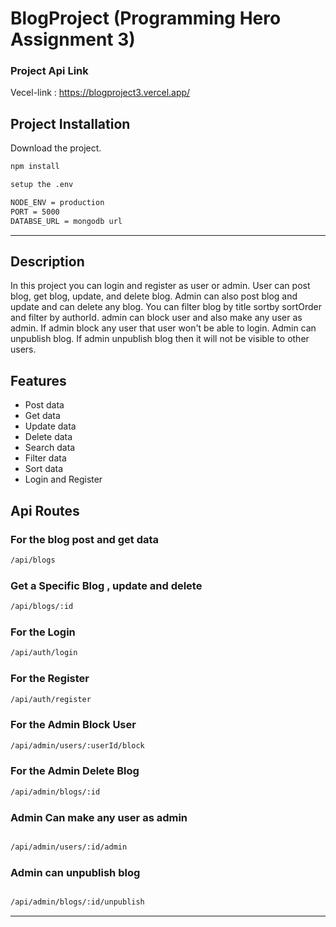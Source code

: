 
# BlogProject (Programming Hero Assignment 3)

### Project Api Link

Vecel-link : https://blogproject3.vercel.app/

## Project Installation

Download the project.

```bash
npm install
```
```bash
setup the .env 

NODE_ENV = production
PORT = 5000
DATABSE_URL = mongodb url

```
---

## Description

In this project you can login and register as user or admin. User can post blog, get blog, update, and delete blog. Admin can also post blog and update and can delete any blog. You can filter blog by title sortby sortOrder and filter by authorId. admin can block user and also make any user as admin. If admin block any user that user won't be able to login. Admin can unpublish blog. If admin unpublish blog then it will not be visible to other users. 

## Features

- Post data
- Get data
- Update data
- Delete data
- Search data
- Filter data
- Sort data
- Login and Register

## Api Routes

### For the blog post and get data

```bash
/api/blogs
```

### Get a Specific Blog , update and delete

```bash
/api/blogs/:id
```

### For the Login

```bash
/api/auth/login
```

### For the Register
```bash
/api/auth/register
```

### For the Admin Block User

```bash
/api/admin/users/:userId/block
```

### For the Admin Delete Blog
```bash
/api/admin/blogs/:id
```

### Admin Can make any user as admin
```bash

/api/admin/users/:id/admin

```

### Admin can unpublish blog
```bash

/api/admin/blogs/:id/unpublish

```

---